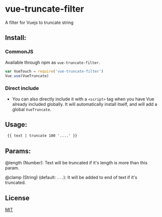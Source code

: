 # vue-truncate-filter

A filter for Vuejs to truncate string

## Install:

### CommonJS

 Available through npm as `vue-truncate-filter`.

  ``` js
  var VueTouch = require('vue-truncate-filter')
  Vue.use(VueTruncate)
  ```

### Direct include

 - You can also directly include it with a `<script>` tag when you have Vue already included globally. It will automatically install itself, and will add a global `VueTruncate`.

## Usage:

 ```html
  {{ text | truncate 100 '....' }}
 ```
 
## Params:
  @length (Number): Text will be truncated if it's length is more than this param.
  
  @clamp (String) (default: `...`): It will be added to end of text if it's truncated.
  
## License

[MIT](http://opensource.org/licenses/MIT)
